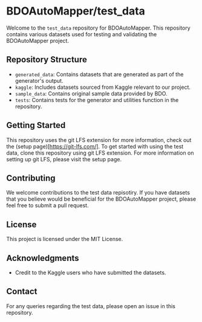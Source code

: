# BDOAutoMapper/test_data

Welcome to the `test_data` repository for BDOAutoMapper. This repository contains various datasets used for testing and validating the BDOAutoMapper project.

## Repository Structure

- `generated_data`: Contains datasets that are generated as part of the generator's output.
- `kaggle`: Includes datasets sourced from Kaggle relevant to our project.
- `sample_data`: Contains original sample data provided by BDO.
- `tests`: Contains tests for the generator and utilities function in the repository.

## Getting Started


This repository uses the git LFS extension for more information, check out the (setup page)[https://git-lfs.com/].
To get started with using the test data, clone this repository using git LFS extension. For more information on setting up git LFS, please visit the setup page.

## Contributing

We welcome contributions to the test data repisotiry. If you have datasets that you believe would be beneficial for the BDOAutoMapper project, please feel free to submit a pull request.

## License

This project is licensed under the MIT License.

## Acknowledgments

- Credit to the Kaggle users who have submitted the datasets.

## Contact

For any queries regarding the test data, please open an issue in this repository.
